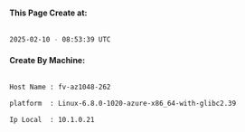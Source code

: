 
   
#### This Page Create at:

```bash

2025-02-10 - 08:53:39 UTC

```

#### Create By Machine:

```bash

Host Name : fv-az1048-262

platform  : Linux-6.8.0-1020-azure-x86_64-with-glibc2.39

Ip Local  : 10.1.0.21

```

